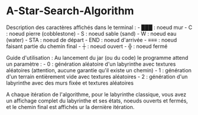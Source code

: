 # A-Star-Search-Algorithm

Description des caractères affichés dans le terminal :
    - ███ : noeud mur
    - C : noeud pierre (cobblestone)
    - S : noeud sable (sand)
    - W : noeud eau (water)
    - STA : noeud de départ
    - END : noeud d'arrivée
    - ≡≡≡ : noeud faisant partie du chemin final
    -  ┼ : noeud ouvert
    -  ╬ : noeud fermé

Guide d'utilisation :
    Au lancement du jar (ou du code) le programme attend un paramètre :
    - 0 : génération aléatoire d'un labyrinthe avec textures aléatoires (attention, aucune garantie qu'il existe un chemin)
    - 1 : génération d'un terrain entièrement vide avec textures aléatoires
    - 2 : génération d'un labyrinthe avec des murs fixée et textures aléatoires

A chaque itération de l'algorithme, pour le labyrinthe classique, vous avez un affichage complet du labyrinthe et ses états, noeuds ouverts et fermés, et le chemin final est affichés ur la dernière itération.
